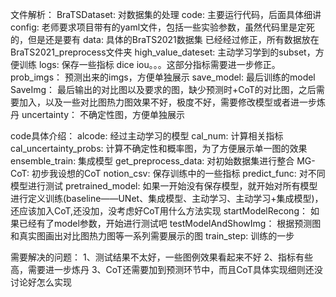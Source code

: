 文件解析：
BraTSDataset:
对数据集的处理
code:
主要运行代码，后面具体细讲
config:
老师要求项目带有的yaml文件，包括一些实验参数，虽然代码里是定死的，但是还是要有
data:
具体的BraTS2021数据集
已经经过修正，所有数据放在BraTS2021_preprocess文件夹
high_value_dateset:
主动学习学到的subset，方便训练
logs:
保存一些指标 dice iou。。。这部分指标需要进一步修正。
prob_imgs：
预测出来的imgs，方便单独展示
save_model:
最后训练的model
SaveImg：
最后输出的对比图以及要求的图，缺少预测时+CoT的对比图，之后需要加入，以及一些对比图热力图效果不好，极度不好，需要修改模型或者进一步炼丹
uncertainty：
不确定性图，方便单独展示

code具体介绍：
alcode:
经过主动学习的模型
cal_num:
计算相关指标
cal_uncertainty_probs:
计算不确定性和概率图，为了方便展示单一图的效果
ensemble_train:
集成模型
get_preprocess_data:
对初始数据集进行整合
MG-CoT:
初步我设想的CoT
notion_csv:
保存训练中的一些指标
predict_func:
对不同模型进行测试
pretrained_model:
如果一开始没有保存模型，就开始对所有模型进行定义训练(baseline——UNet、集成模型、主动学习、主动学习+集成模型)，还应该加入CoT,还没加，没考虑好CoT用什么方法实现
startModelRecong：
如果已经有了model参数，开始进行测试吧
testModelAndShowImg：
根据预测图和真实图画出对比图热力图等一系列需要展示的图
train_step:
训练的一步

需要解决的问题：
1、测试结果不太好，一些图例效果看起来不好
2、指标有些高，需要进一步炼丹
3、CoT还需要加到预测环节中，而且CoT具体实现细则还没讨论好怎么实现